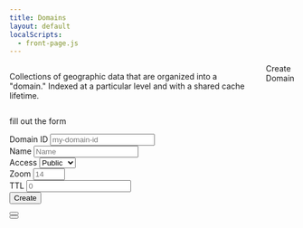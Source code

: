 ```yaml
---
title: Domains
layout: default
localScripts:
  - front-page.js
---
```


<div id="account-info" class="has-text-right" style="position: absolute; top: -45px; right: 0px">
  <span class="auth-hidden is-hidden">
    <!-- maybe make this a modal too -->
    <a class="button" href="/login.html">Login</a>
  </span>
  <span class="auth-required is-hidden">
    <a class="button" href="/app/logout">Logout</a>
  </span>
</div>

<div class="columns">
  <div class="column is-three-quarters is-size-4">
  <p>Collections of geographic data that are organized into a "domain." Indexed
  at a particular level and with a shared cache lifetime.</p>
  </div>
  <div class="column auth-required is-hidden has-text-centered">
    <a class="js-modal-trigger button is-light is-warning is-large"
    data-target="domain-create-modal">Create Domain</a>
  </div>
</div>

<div class="fixed-grid">
  <div id='target' class="grid">
    <div class="loader is-loading"></div>
  </div>
</div>

<div id="domain-create-modal" class="modal">
  <div class="modal-background"></div>
  <div class="modal-content box">
    <p>fill out the form</p>
    <form id="create-domain-form">
      <div class="mb-2">
        <label for="domainId">Domain ID</label>
        <input class="input" type="text" name="domainId" placeholder="my-domain-id"/>
      </div>
      <div class="mb-2">
        <label for="name">Name</label>
        <input class="input" type="text" name="name" placeholder="Name"/>
      </div>
      <div class="mb-2">
        <label for="access">Access</label>
        <select class="input" name="access">
          <option value="public">Public</option>
          <option value="private">Private</option>
        </select>
      </div>
      <div class="mb-2">
        <label for="zoom">Zoom</label>
        <input class="input" type="number" name="zoom" placeholder="14" min="1" max="24" />
      </div>
      <div class="mb-2">
        <label for="ttl">TTL</label>
        <input class="input" type="number" name="ttl" placeholder="0" />
      </div>
      <div>
        <button id="create-domain-form-submit" class="button js-domain-create-form-submit" name="submit">
          Create
        </button>
      </div>
    </form>
  </div>
  <button class="modal-close is-large" aria-label="close"></button>
</div>

<div id="domain-edit-modal" class="modal">
  <div class="modal-background"></div>
  <div class="modal-content box">
  </div>
  <button class="modal-close is-large" aria-label="close"></button>
</div>

<template id="domain-card">
  <link rel="stylesheet" href="https://cdn.jsdelivr.net/npm/bulma@1.0.0/css/bulma.min.css">
  <div class='box'>
    <div class="columns mb-0">
      <div class="column is-four-fifths pb-0">
        <h2 class="is-size-4"><slot name="title-link"></slot></h2>
      </div>
      <div class="column domain-owner-required is-hidden has-text-right pb-0">
        <a
          class="js-modal-trigger button"
          data-target="domain-edit-modal"
        >Edit</a>
      </div>
    </div>
    <div>
      <p>Indexed at zoom <slot name="zoom"></slot></p>
      <p>Access: <slot name="access"></slot></p>
      <p>Cache TTL: <slot name="ttl"></slot></p>
      <p>Created on <slot name="created"></slot></p>
    </div>
  </div>
</template>

<template id="domain-edit-content">
  <link rel="stylesheet" href="https://cdn.jsdelivr.net/npm/bulma@1.0.0/css/bulma.min.css">
  <form id="create-edit-form">
    <div class="mb-2">
      <p>DomainId <slot name="domainId"></slot></p>
    </div>
    <div class="mb-2">
      <label for="name">Name</label>
      <input class="input" type="text" name="name" placeholder="Name"/>
    </div>
    <div class="mb-2">
      <label for="access">Access</label>
      <select class="input" name="access">
        <option value="public">Public</option>
        <option value="private">Private</option>
      </select>
    </div>
    <div class="mb-2">
      <label for="zoom">Zoom</label>
      <p>Zoom <slot name="zoom"></slot></p>
    </div>
    <div class="mb-2">
      <label for="ttl">TTL</label>
      <input class="input" type="number" name="ttl" placeholder="0" />
    </div>
    <div>
      <button
        id="create-domain-form-submit"
        class="button js-domain-form-submit"
        name="submit"
      >Update</button>
    </div>
  </form>
</template>

